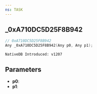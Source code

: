 ```yaml
---
ns: TASK
---
```

## _0xA710DC5D25F8B942

```c
// 0xA710DC5D25F8B942
Any _0xA710DC5D25F8B942(Any p0, Any p1);
```

```
NativeDB Introduced: v1207
```

## Parameters
* **p0**:
* **p1**:
